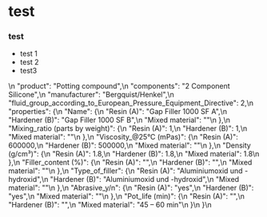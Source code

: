 # test


### test

- test 1
- test 2
- test3

\n  \"product\": \"Potting compound\",\n  \"components\": \"2 Component Silicone\",\n  \"manufacturer\": \"Bergquist/Henkel\",\n  \"fluid_group_according_to_European_Pressure_Equipment_Directive\": 2,\n  \"properties\": {\n    \"Name\": {\n      \"Resin (A)\": \"Gap Filler 1000 SF A\",\n      \"Hardener (B)\": \"Gap Filler 1000 SF B\",\n      \"Mixed material\": \"\"\n    },\n    \"Mixing_ratio (parts by weight)\": {\n      \"Resin (A)\": 1,\n      \"Hardener (B)\": 1,\n      \"Mixed material\": \"\"\n    },\n    \"Viscosity_@25°C (mPas)\": {\n      \"Resin (A)\": 600000,\n      \"Hardener (B)\": 500000,\n      \"Mixed material\": \"\"\n    },\n    \"Density (g/cm³)\": {\n      \"Resin (A)\": 1.8,\n      \"Hardener (B)\": 1.8,\n      \"Mixed material\": 1.8\n    },\n    \"Filler_content (%)\": {\n      \"Resin (A)\": \"\",\n      \"Hardener (B)\": \"\",\n      \"Mixed material\": \"\"\n    },\n    \"Type_of_filler\": {\n      \"Resin (A)\": \"Aluminiumoxid und -hydroxid\",\n      \"Hardener (B)\": \"Aluminiumoxid und -hydroxid\",\n      \"Mixed material\": \"\"\n    },\n    \"Abrasive_y/n\": {\n      \"Resin (A)\": \"yes\",\n      \"Hardener (B)\": \"yes\",\n      \"Mixed material\": \"\"\n    },\n    \"Pot_life (min)\": {\n      \"Resin (A)\": \"\",\n      \"Hardener (B)\": \"\",\n      \"Mixed material\": \"45 – 60 min\"\n    }\n  }\n

